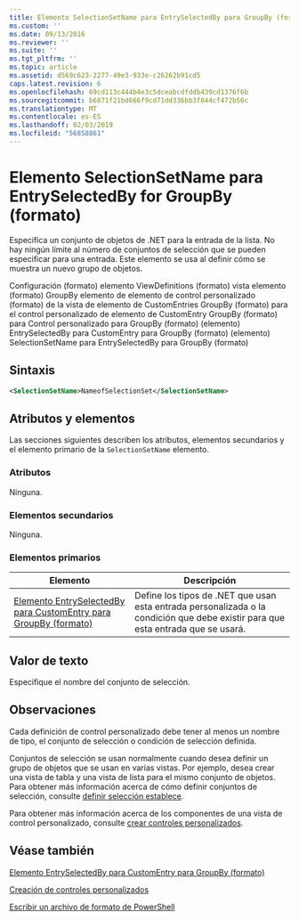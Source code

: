 ```yaml
---
title: Elemento SelectionSetName para EntrySelectedBy para GroupBy (formato) | Microsoft Docs
ms.custom: ''
ms.date: 09/13/2016
ms.reviewer: ''
ms.suite: ''
ms.tgt_pltfrm: ''
ms.topic: article
ms.assetid: d569c623-2277-49e3-933e-c26262b91cd5
caps.latest.revision: 6
ms.openlocfilehash: 69cd113c444b4e3c5dceabcdfddb439cd1376f6b
ms.sourcegitcommit: b6871f21bd666f9cd71dd336bb3f844cf472b56c
ms.translationtype: MT
ms.contentlocale: es-ES
ms.lasthandoff: 02/03/2019
ms.locfileid: "56858861"
---
```

# <a name="selectionsetname-element-for-entryselectedby-for-groupby-format"></a>Elemento SelectionSetName para EntrySelectedBy for GroupBy (formato)

Especifica un conjunto de objetos de .NET para la entrada de la lista. No hay ningún límite al número de conjuntos de selección que se pueden especificar para una entrada. Este elemento se usa al definir cómo se muestra un nuevo grupo de objetos.

Configuración (formato) elemento ViewDefinitions (formato) vista elemento (formato) GroupBy elemento de elemento de control personalizado (formato) de la vista de elemento de CustomEntries GroupBy (formato) para el control personalizado de elemento de CustomEntry GroupBy (formato) para Control personalizado para GroupBy (formato) (elemento) EntrySelectedBy para CustomEntry para GroupBy (formato) (elemento) SelectionSetName para EntrySelectedBy para GroupBy (formato)

## <a name="syntax"></a>Sintaxis

```xml
<SelectionSetName>NameofSelectionSet</SelectionSetName>
```

## <a name="attributes-and-elements"></a>Atributos y elementos

Las secciones siguientes describen los atributos, elementos secundarios y el elemento primario de la `SelectionSetName` elemento.

### <a name="attributes"></a>Atributos

Ninguna.

### <a name="child-elements"></a>Elementos secundarios

Ninguna.

### <a name="parent-elements"></a>Elementos primarios

|Elemento|Descripción|
|-------------|-----------------|
|[Elemento EntrySelectedBy para CustomEntry para GroupBy (formato)](./entryselectedby-element-for-customentry-for-groupby-format.md)|Define los tipos de .NET que usan esta entrada personalizada o la condición que debe existir para que esta entrada que se usará.|

## <a name="text-value"></a>Valor de texto

Especifique el nombre del conjunto de selección.

## <a name="remarks"></a>Observaciones

Cada definición de control personalizado debe tener al menos un nombre de tipo, el conjunto de selección o condición de selección definida.

Conjuntos de selección se usan normalmente cuando desea definir un grupo de objetos que se usan en varias vistas. Por ejemplo, desea crear una vista de tabla y una vista de lista para el mismo conjunto de objetos. Para obtener más información acerca de cómo definir conjuntos de selección, consulte [definir selección establece](./defining-selection-sets.md).

Para obtener más información acerca de los componentes de una vista de control personalizado, consulte [crear controles personalizados](./creating-custom-controls.md).

## <a name="see-also"></a>Véase también

[Elemento EntrySelectedBy para CustomEntry para GroupBy (formato)](./entryselectedby-element-for-customentry-for-groupby-format.md)

[Creación de controles personalizados](./creating-custom-controls.md)

[Escribir un archivo de formato de PowerShell](./writing-a-powershell-formatting-file.md)
